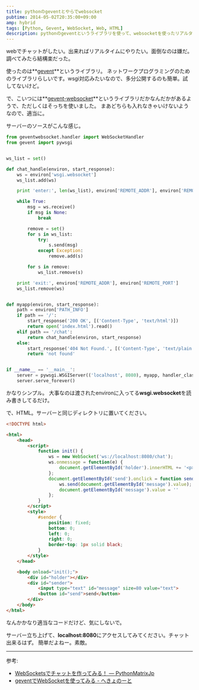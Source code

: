 ```yaml
---
title: pythonのgeventとやらでwebsocket
pubtime: 2014-05-02T20:35:00+09:00
amp: hybrid
tags: [Python, Gevent, WebSocket, Web, HTML]
description: pythonのgeventというライブラリを使って、websocketを使ったリアルタイム通信を実装してみました。
---
```


webでチャットがしたい。出来ればリアルタイムにやりたい。面倒なのは嫌だ。
調べてみたら結構楽だった。

使ったのは**[gevent](https://pypi.python.org/pypi/gevent)**というライブラリ。
ネットワークプログラミングのためのライブラリらしいです。wsgi対応みたいなので、多分公開するのも簡単。試してないけど。

で、こいつには**[gevent-websocket](https://pypi.python.org/pypi/gevent-websocket/)**というライブラリだかなんだかがあるようで、ただしくはそっちを使いました。
まあどちらも入れなきゃいけないようなので、適当に。

サーバーのソースがこんな感じ。
``` python
from geventwebsocket.handler import WebSocketHandler
from gevent import pywsgi


ws_list = set()

def chat_handle(environ, start_response):
    ws = environ['wsgi.websocket']
    ws_list.add(ws)

    print 'enter:', len(ws_list), environ['REMOTE_ADDR'], environ['REMOTE_PORT']

    while True:
        msg = ws.receive()
        if msg is None:
            break

        remove = set()
        for s in ws_list:
            try:
                s.send(msg)
            except Exception:
                remove.add(s)

        for s in remove:
            ws_list.remove(s)

    print 'exit:', environ['REMOTE_ADDR'], environ['REMOTE_PORT']
    ws_list.remove(ws)


def myapp(environ, start_response):  
    path = environ['PATH_INFO']
    if path == '/': 
        start_response('200 OK', [('Content-Type', 'text/html')])  
        return open('index.html').read()
    elif path == '/chat':  
        return chat_handle(environ, start_response)
    else:
        start_response('404 Not Found.', [('Content-Type', 'text/plain')])  
        return 'not found'


if __name__ == '__main__':
    server = pywsgi.WSGIServer(('localhost', 8080), myapp, handler_class=WebSocketHandler)
    server.serve_forever()
```
かなりシンプル。
大事なのは渡されたenvironに入ってる**wsgi.websocket**を読み書きしてるだけ。

で、HTML。サーバーと同じディレクトリに置いてください。
``` html
<!DOCTYPE html>

<html>
    <head>
        <script>
            function init() {
                ws = new WebSocket('ws://localhost:8080/chat');
                ws.onmessage = function(e) {
                    document.getElementById('holder').innerHTML += '<p>' + e.data + '</p>\n';
                };
                document.getElementById('send').onclick = function send(){
                    ws.send(document.getElementById('message').value);
                    document.getElementById('message').value = ''
                };
            }
        </script>
        <style>
            #sender {
                position: fixed;
                bottom: 0;
                left: 0;
                right: 0;
                border-top: 1px solid black;
            }
        </style>
    </head>

    <body onload="init();">
        <div id="holder"></div>
        <div id="sender">
            <input type="text" id="message" size=80 value="text">
            <button id="send">send</button>
        </div>
    </body>
</html>
```
なんかかなり適当なコードだけど、気にしないで。

サーバー立ち上げて、**localhost:8080**にアクセスしてみてください。チャット出来るはず。
簡単だよねー。素敵。

---

参考:
- [WebSocketsでチャットを作ってみる！ &mdash; PythonMatrixJp](http://python.matrix.jp/pages/web/chat_sample.html)
- [geventでWebSocketを使ってみる - へきょのーと](http://d.hatena.ne.jp/hekyou/20120712/p1)
